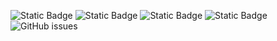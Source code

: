 ![Static Badge](https://img.shields.io/badge/blacklists-60-000000) ![Static Badge](https://img.shields.io/badge/blacklisted-2629010-cc0000) ![Static Badge](https://img.shields.io/badge/whitelisted-2245-00CC00) ![Static Badge](https://img.shields.io/badge/streaming_blacklist-28107-000000) ![GitHub issues](https://img.shields.io/github/issues/fabriziosalmi/blacklists)
